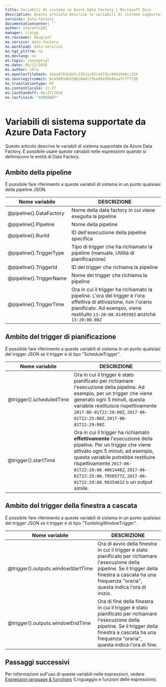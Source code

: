 ```yaml
---
title: Variabili di sistema in Azure Data Factory | Microsoft Docs
description: Questo articolo descrive le variabili di sistema supportate da Azure Data Factory. È possibile usare queste variabili nelle espressioni quando si definiscono le entità di Data Factory.
services: data-factory
documentationcenter: ''
author: sharonlo101
manager: craigg
ms.reviewer: douglasl
ms.service: data-factory
ms.workload: data-services
ms.tgt_pltfrm: na
ms.devlang: na
ms.topic: conceptual
ms.date: 06/12/2018
ms.author: shlo
ms.openlocfilehash: 43ea8703bdbfc23511c831a5f91c9461948cc254
ms.sourcegitcommit: 0c490934b5596204d175be89af6b45aafc7ff730
ms.translationtype: HT
ms.contentlocale: it-IT
ms.lasthandoff: 06/27/2018
ms.locfileid: "37055667"
---
```

# <a name="system-variables-supported-by-azure-data-factory"></a>Variabili di sistema supportate da Azure Data Factory
Questo articolo descrive le variabili di sistema supportate da Azure Data Factory. È possibile usare queste variabili nelle espressioni quando si definiscono le entità di Data Factory.

## <a name="pipeline-scope"></a>Ambito della pipeline
È possibile fare riferimento a queste variabili di sistema in un punto qualsiasi della pipeline JSON.

| Nome variabile | DESCRIZIONE |
| --- | --- |
| @pipeline().DataFactory |Nome della data factory in cui viene eseguita la pipeline |
| @pipeline().Pipeline |Nome della pipeline |
| @pipeline().RunId | ID dell'esecuzione della pipeline specifica |
| @pipeline().TriggerType | Tipo di trigger che ha richiamato la pipeline (manuale, Utilità di pianificazione) |
| @pipeline().TriggerId| ID del trigger che richiama la pipeline |
| @pipeline().TriggerName| Nome del trigger che richiama la pipeline |
| @pipeline().TriggerTime| Ora in cui il trigger ha richiamato la pipeline. L'ora del trigger è l'ora effettiva di attivazione, non l'orario pianificato. Ad esempio, viene restituito `13:20:08.0149599Z` anziché `13:20:00.00Z` |

## <a name="schedule-trigger-scope"></a>Ambito del trigger di pianificazione
È possibile fare riferimento a queste variabili di sistema in un punto qualsiasi del trigger JSON se il trigger è di tipo "ScheduleTrigger".

| Nome variabile | DESCRIZIONE |
| --- | --- |
| @trigger().scheduledTime |Ora in cui il trigger è stato pianificato per richiamare l'esecuzione della pipeline. Ad esempio, per un trigger che viene generato ogni 5 minuti, questa variabile restituisce rispettivamente `2017-06-01T22:20:00Z`, `2017-06-01T22:25:00Z`, `2017-06-01T22:29:00Z`.|
| @trigger().startTime |Ora in cui il trigger ha richiamato **effettivamente** l'esecuzione della pipeline. Per un trigger che viene attivato ogni 5 minuti, ad esempio, questa variabile potrebbe restituire rispettivamente `2017-06-01T22:20:00.4061448Z`, `2017-06-01T22:25:00.7958577Z`, `2017-06-01T22:29:00.9935483Z` o un output simile.|

## <a name="tumbling-window-trigger-scope"></a>Ambito del trigger della finestra a cascata
È possibile fare riferimento a queste variabili di sistema in un punto qualsiasi del trigger JSON se il trigger è di tipo "TumblingWindowTrigger".

| Nome variabile | DESCRIZIONE |
| --- | --- |
| @trigger().outputs.windowStartTime |Ora di avvio della finestra in cui il trigger è stato pianificato per richiamare l'esecuzione della pipeline. Se il trigger della finestra a cascata ha una frequenza "oraria", questa indica l'ora di inizio.|
| @trigger().outputs.windowEndTime |Ora di fine della finestra in cui il trigger è stato pianificato per richiamare l'esecuzione della pipeline. Se il trigger della finestra a cascata ha una frequenza "oraria", questa indica l'ora di fine.|
## <a name="next-steps"></a>Passaggi successivi
Per informazioni sull'uso di queste variabili nelle espressioni, vedere [Expression language & functions](control-flow-expression-language-functions.md) (Linguaggio e funzioni delle espressioni).
